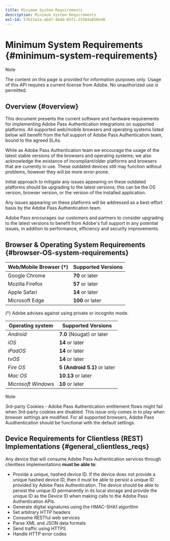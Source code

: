 ```yaml
---
title: Minimum System Requirements
description: Minimum System Requirements
exl-id: 57b21e2a-abd7-4b4b-85f1-25584a850e40
---
```

# Minimum System Requirements {#minimum-system-requirements}

>[!NOTE]
>
>The content on this page is provided for information purposes only. Usage of this API requires a current license from Adobe. No unauthorized use is permitted.


## Overview {#overview}

This document presents the current software and hardware requirements for implementing Adobe Pass Authentication integrations on supported platforms. All supported web/mobile browsers and operating systems listed below will benefit from the full support of Adobe Pass Authentication team, bound to the agreed SLAs.

While as Adobe Pass Authentication team we encourage the usage of the latest stable versions of the browsers and operating systems; we also acknowledge the existance of incompliant/older platforms and browsers that are currently in use. These outdated devices still may function without problems, however they will be more error-prone.

Initial approach to mitigate any issues appearing on these outdated platforms should be upgrading to the latest versions; this can be the OS version, browser version, or the version of the installed application.

Any issues appearing on these platforms will be addressed as a best-effort basis by the Adobe Pass Authentication team. 

Adobe Pass encourages our customers and partners to consider upgrading to the latest versions to benefit from Adobe's full support in any potential issues, in addition to performance, efficiency and security improvements. 


## Browser & Operating System Requirements {#browser-OS-system-requirements}


| Web/Mobile Browser (&#8224;)  | Supported Versions  |
|---|---|
|  Google Chrome | **70** or later  |
|  Mozilla Firefox| **57** or later  |
|  Apple Safari | **14** or later    |
|  Microsoft Edge |  **100** or later   |

(&#8224;) Adobe advises against using private or incognito mode.

| Operating system  | Supported Versions |
|---|---|
| *Android*  | **7.0** (Nougat) or later |
| *iOS*  | **14** or later  |
|  *iPadOS* | **14** or later   |
| *tvOS*  | **14** or later  |
|  *Fire OS* | **5 (Android 5.1)** or later   |
|  *Mac OS* | **10.13** or later  |
| *Microsoft Windows*   | **10** or later  |




>[!NOTE] 
>
>3rd-party Cookies - Adobe Pass Authentication entitlement flows might fail when 3rd-party cookies are disabled.  This issue only comes in to play when browser settings are modified. For all supported browsers, Adobe Pass Auuthentication should be functional with the default settings.  
 

## Device Requirements for Clientless (REST) Implementations {#general_clientless_reqs}

 
Any device that will consume Adobe Pass Authentication services through clientless implementations **must be able to**:

* Provide a unique, hashed device ID. If the device does not provide a unique hashed device ID, then it must be able to persist a unique ID provided by Adobe Pass Authentication. The device should be able to persist the unique ID permanently in its local storage and provide the unique ID as the Device ID when making calls to the Adobe Pass Authentication APIs.
* Generate digital signatures using the HMAC-SHA1 algorithm
* Set arbitrary HTTP headers
* Consume RESTful web services
* Parse XML and JSON data formats
* Send traffic using HTTPS
* Handle HTTP error codes
